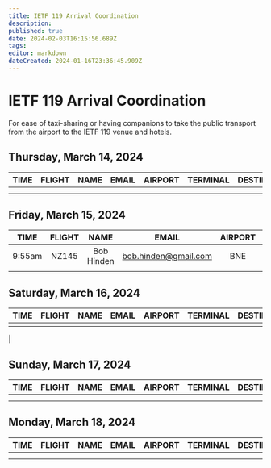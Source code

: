 ```yaml
---
title: IETF 119 Arrival Coordination
description: 
published: true
date: 2024-02-03T16:15:56.689Z
tags: 
editor: markdown
dateCreated: 2024-01-16T23:36:45.909Z
---
```


# IETF 119 Arrival Coordination
For ease of taxi-sharing or having companions to take the public transport from the airport to the IETF 119 venue and hotels.

## Thursday, March 14, 2024

| TIME | FLIGHT | NAME | EMAIL | AIRPORT | TERMINAL | DESTINATION | NOTES |
|:----:|:------:|:----:|:-----:|:-------:|:--------:|:-----------:|:-----:|
|      |        |      |       |         |          |             |       |
|      |        |      |       |         |          |             |       |


## Friday, March 15, 2024

| TIME | FLIGHT | NAME | EMAIL | AIRPORT | TERMINAL | DESTINATION | NOTES |
|:----:|:------:|:----:|:-----:|:-------:|:--------:|:-----------:|:-----:|
| 9:55am | NZ145 | Bob Hinden | bob.hinden@gmail.com | BNE | INT TERM  | Rydges South Bank |    |        
|        |       |            |                      |     |           |                   |    | 

## Saturday, March 16, 2024

| TIME | FLIGHT | NAME | EMAIL | AIRPORT | TERMINAL | DESTINATION | NOTES |
|:----:|:------:|:----:|:-----:|:-------:|:--------:|:-----------:|:-----:|
|      |      |       |      |      |       |        |        |      |       |         |          |             |       |
|   

## Sunday, March 17, 2024

| TIME | FLIGHT | NAME | EMAIL | AIRPORT | TERMINAL | DESTINATION | NOTES |
|:----:|:------:|:----:|:-----:|:-------:|:--------:|:-----------:|:-----:|
|      |        |      |       |         |          |             |       |
|      |        |      |       |         |          |             |       |

## Monday, March 18, 2024

| TIME | FLIGHT | NAME | EMAIL | AIRPORT | TERMINAL | DESTINATION | NOTES |
|:----:|:------:|:----:|:-----:|:-------:|:--------:|:-----------:|:-----:|
|      |        |      |       |         |          |             |       |
|      |        |      |       |         |          |             |       |


